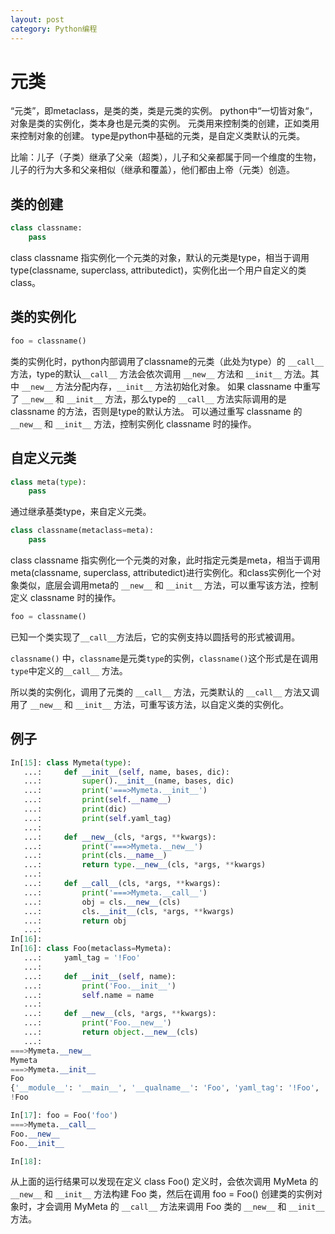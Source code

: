 ```yaml
---
layout: post
category: Python编程
---
```


# 元类
“元类”，即metaclass，是类的类，类是元类的实例。
python中“一切皆对象“，对象是类的实例化，类本身也是元类的实例。
元类用来控制类的创建，正如类用来控制对象的创建。
type是python中基础的元类，是自定义类默认的元类。

比喻：儿子（子类）继承了父亲（超类），儿子和父亲都属于同一个维度的生物，儿子的行为大多和父亲相似（继承和覆盖），他们都由上帝（元类）创造。

## 类的创建
```python
class classname:
    pass
```
class classname 指实例化一个元类的对象，默认的元类是type，相当于调用type(classname, superclass, attributedict)，实例化出一个用户自定义的类class。

## 类的实例化
```python
foo = classname()
```
类的实例化时，python内部调用了classname的元类（此处为type）的 `__call__` 方法，type的默认`__call__` 方法会依次调用 `__new__` 方法和 `__init__` 方法。其中 `__new__` 方法分配内存，`__init__` 方法初始化对象。
如果 classname 中重写了 `__new__` 和 `__init__` 方法，那么type的 `__call__` 方法实际调用的是 classname 的方法，否则是type的默认方法。
可以通过重写 classname 的 `__new__` 和 `__init__` 方法，控制实例化 classname 时的操作。

## 自定义元类
```python
class meta(type):
    pass
```
通过继承基类type，来自定义元类。

```python
class classname(metaclass=meta):
    pass
```
class classname 指实例化一个元类的对象，此时指定元类是meta，相当于调用meta(classname, superclass, attributedict)进行实例化。和class实例化一个对象类似，底层会调用meta的 `__new__` 和 `__init__` 方法，可以重写该方法，控制定义 classname 时的操作。

```python
foo = classname()
```
已知一个类实现了`__call__`方法后，它的实例支持以圆括号的形式被调用。

`classname()` 中，`classname`是元类`type`的实例，`classname()`这个形式是在调用`type`中定义的`__call__` 方法。

所以类的实例化，调用了元类的 `__call__` 方法，元类默认的 `__call__` 方法又调用了 `__new__` 和 `__init__` 方法，可重写该方法，以自定义类的实例化。

## 例子
```python
In[15]: class Mymeta(type):
   ...:     def __init__(self, name, bases, dic):
   ...:         super().__init__(name, bases, dic)
   ...:         print('===>Mymeta.__init__')
   ...:         print(self.__name__)
   ...:         print(dic)
   ...:         print(self.yaml_tag)
   ...: 
   ...:     def __new__(cls, *args, **kwargs):
   ...:         print('===>Mymeta.__new__')
   ...:         print(cls.__name__)
   ...:         return type.__new__(cls, *args, **kwargs)
   ...: 
   ...:     def __call__(cls, *args, **kwargs):
   ...:         print('===>Mymeta.__call__')
   ...:         obj = cls.__new__(cls)
   ...:         cls.__init__(cls, *args, **kwargs)
   ...:         return obj
   ...: 
In[16]: 
In[16]: class Foo(metaclass=Mymeta):
   ...:     yaml_tag = '!Foo'
   ...: 
   ...:     def __init__(self, name):
   ...:         print('Foo.__init__')
   ...:         self.name = name
   ...: 
   ...:     def __new__(cls, *args, **kwargs):
   ...:         print('Foo.__new__')
   ...:         return object.__new__(cls)
   ...:     
===>Mymeta.__new__
Mymeta
===>Mymeta.__init__
Foo
{'__module__': '__main__', '__qualname__': 'Foo', 'yaml_tag': '!Foo', '__init__': <function Foo.__init__ at 0x0000000007EF3828>, '__new__': <function Foo.__new__ at 0x0000000007EF3558>}
!Foo

In[17]: foo = Foo('foo')
===>Mymeta.__call__
Foo.__new__
Foo.__init__

In[18]:
```
从上面的运行结果可以发现在定义 class Foo() 定义时，会依次调用 MyMeta 的 `__new__`  和 `__init__` 方法构建 Foo 类，然后在调用 foo = Foo() 创建类的实例对象时，才会调用 MyMeta 的 `__call__` 方法来调用 Foo 类的 `__new__`  和 `__init__` 方法。